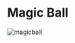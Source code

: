 # Magic Ball


![magicball](https://user-images.githubusercontent.com/52041924/205211473-ff14ee64-61b8-4a08-a6ec-9f371a11613e.gif)
